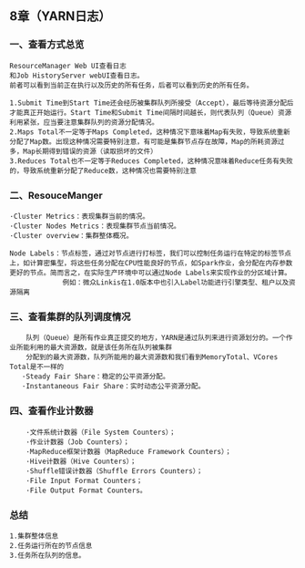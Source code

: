 ## 8章（YARN日志）

### 一、查看方式总览

    ResourceManager Web UI查看日志
    和Job HistoryServer webUI查看日志。
    前者可以看到当前正在执行以及历史的所有任务，后者可以看到历史的所有任务。
    
    1.Submit Time到Start Time还会经历被集群队列所接受（Accept），最后等待资源分配后才能真正开始运行。Start Time和Submit Time间隔时间越长，则代表队列（Queue）资源利用紧张，应当要注意集群队列的资源分配情况。
    2.Maps Total不一定等于Maps Completed，这种情况下意味着Map有失败，导致系统重新分配了Map数。出现这种情况需要特别注意，有可能是集群节点存在故障，Map的所耗资源过多，Map长期得到错误的资源（读取损坏的文件）
    3.Reduces Total也不一定等于Reduces Completed，这种情况意味着Reduce任务有失败的，导致系统重新分配了Reduce数，这种情况也需要特别注意
    
### 二、ResouceManger

    ·Cluster Metrics：表现集群当前的情况。
    ·Cluster Nodes Metrics：表现集群节点当前情况。
    ·Cluster overview：集群整体概况。
    
    Node Labels：节点标签，通过对节点进行打标签，我们可以控制任务运行在特定的标签节点上，如计算密集型，将这些任务分配在CPU性能良好的节点，如Spark作业，会分配在内存参数更好的节点。简而言之，在实际生产环境中可以通过Node Labels来实现作业的分区域计算。
                 例如：微众Linkis在1.0版本中也引入Label功能进行引擎类型、租户以及资源隔离
                 
### 三、查看集群的队列调度情况

        队列（Queue）是所有作业真正提交的地方，YARN是通过队列来进行资源划分的。一个作业所能利用的最大资源数，就是该任务所在队列被集群
        分配到的最大资源数，队列所能用的最大资源数和我们看到MemoryTotal、VCores Total是不一样的
       ·Steady Fair Share：稳定的公平资源分配。
       ·Instantaneous Fair Share：实时动态公平资源分配。
### 四、查看作业计数器

        ·文件系统计数器（File System Counters）；
        ·作业计数器（Job Counters）；
        ·MapReduce框架计数器（MapReduce Framework Counters）；
        ·Hive计数器（Hive Counters）；
        ·Shuffle错误计数器（Shuffle Errors Counters）；
        ·File Input Format Counters；
        ·File Output Format Counters。
### 总结

    1.集群整体信息
    2.任务运行所在的节点信息
    3.任务所在队列的信息。
      